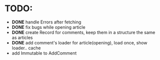 # TODO:

- **DONE** handle Errors after fetching
- **DONE** fix bugs while opening article
- **DONE** create Record for comments, keep them in a structure the same as articles
- **DONE** add comment's loader for article(opening), load once, show loader.. cache
- add Immutable to AddComment
